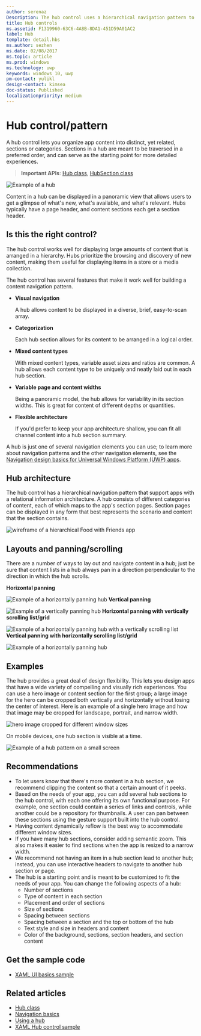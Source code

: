```yaml
---
author: serenaz
Description: The hub control uses a hierarchical navigation pattern to support apps with a relational information architecture.
title: Hub controls
ms.assetid: F1319960-63C6-4A8B-8DA1-451D59A01AC2
label: Hub
template: detail.hbs
ms.author: sezhen
ms.date: 02/08/2017
ms.topic: article
ms.prod: windows
ms.technology: uwp
keywords: windows 10, uwp
pm-contact: yulikl
design-contact: kimsea
doc-status: Published
localizationpriority: medium
---
```

# Hub control/pattern

<link rel="stylesheet" href="https://az835927.vo.msecnd.net/sites/uwp/Resources/css/custom.css"> 


A hub control lets you organize app content into distinct, yet related, sections or categories. Sections in a hub are meant to be traversed in a preferred order, and can serve as the starting point for more detailed experiences.

> **Important APIs**: [Hub class](https://msdn.microsoft.com/library/windows/apps/dn251843), [HubSection class](https://msdn.microsoft.com/library/windows/apps/dn251845)

![Example of a hub](images/hub_example_tablet.png)

Content in a hub can be displayed in a panoramic view that allows users to get a glimpse of what's new, what's available, and what's relevant. Hubs typically have a page header, and content sections each get a section header.


## Is this the right control?

The hub control works well for displaying large amounts of content that is arranged in a hierarchy. Hubs prioritize the browsing and discovery of new content, making them useful for displaying items in a store or a media collection.

The hub control has several features that make it work well for building a content navigation pattern.

-   **Visual navigation**

    A hub allows content to be displayed in a diverse, brief, easy-to-scan array.

-   **Categorization**

    Each hub section allows for its content to be arranged in a logical order.

-   **Mixed content types**

    With mixed content types, variable asset sizes and ratios are common. A hub allows each content type to be uniquely and neatly laid out in each hub section.

-   **Variable page and content widths**

    Being a panoramic model, the hub allows for variability in its section widths. This is great for content of different depths or quantities.

-   **Flexible architecture**

    If you'd prefer to keep your app architecture shallow, you can fit all channel content into a hub section summary.

A hub is just one of several navigation elements you can use; to learn more about navigation patterns and the other navigation elements, see the [Navigation design basics for Universal Windows Platform (UWP) apps](../basics/navigation-basics.md).

## Hub architecture

The hub control has a hierarchical navigation pattern that support apps with a relational information architecture. A hub consists of different categories of content, each of which maps to the app's section pages. Section pages can be displayed in any form that best represents the scenario and content that the section contains.

![wireframe of a hierarchical Food with Friends app](images/navigation_diagram_food_with_friends_app_new.png)

## Layouts and panning/scrolling

There are a number of ways to lay out and navigate content in a hub; just be sure that content lists in a hub always pan in a direction perpendicular to the direction in which the hub scrolls.

**Horizontal panning**

![Example of a horizontally panning hub](images/controls_hub_horizontal_pan.png)
**Vertical panning**

![Example of a vertically panning hub](images/controls_hub_vertical_pan.png)
**Horizontal panning with vertically scrolling list/grid**

![Example of a horizontally panning hub with a vertically scrolling list](images/controls_hub_horizontal_vertical_scroll.png)
**Vertical panning with horizontally scrolling list/grid**

![Example of a horizontally panning hub](images/controls_hub_vertical_horizontal_scroll.png)

## Examples

The hub provides a great deal of design flexibility. This lets you design apps that have a wide variety of compelling and visually rich experiences. You can use a hero image or content section for the first group; a large image for the hero can be cropped both vertically and horizontally without losing the center of interest. Here is an example of a single hero image and how that image may be cropped for landscape, portrait, and narrow width.

![hero image cropped for different window sizes](images/hub_hero_cropped2.png)

On mobile devices, one hub section is visible at a time.

![Example of a hub pattern on a small screen](images/phone_hub_example.png)

## Recommendations

-   To let users know that there's more content in a hub section, we recommend clipping the content so that a certain amount of it peeks.
-   Based on the needs of your app, you can add several hub sections to the hub control, with each one offering its own functional purpose. For example, one section could contain a series of links and controls, while another could be a repository for thumbnails. A user can pan between these sections using the gesture support built into the hub control.
-   Having content dynamically reflow is the best way to accommodate different window sizes.
-   If you have many hub sections, consider adding semantic zoom. This also makes it easier to find sections when the app is resized to a narrow width.
-   We recommend not having an item in a hub section lead to another hub; instead, you can use interactive headers to navigate to another hub section or page.
-   The hub is a starting point and is meant to be customized to fit the needs of your app. You can change the following aspects of a hub:
    -   Number of sections
    -   Type of content in each section
    -   Placement and order of sections
    -   Size of sections
    -   Spacing between sections
    -   Spacing between a section and the top or bottom of the hub
    -   Text style and size in headers and content
    -   Color of the background, sections, section headers, and section content


## Get the sample code
* [XAML UI basics sample](https://github.com/Microsoft/Windows-universal-samples/blob/master/Samples/XamlUIBasics)


## Related articles

- [Hub class](https://msdn.microsoft.com/library/windows/apps/dn251843)
- [Navigation basics](../basics/navigation-basics.md)
- [Using a hub](https://msdn.microsoft.com/library/windows/apps/xaml/dn308518)
- [XAML Hub control sample](http://go.microsoft.com/fwlink/p/?LinkID=310072)
